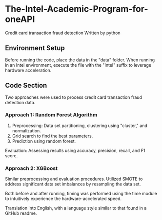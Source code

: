 # The-Intel-Academic-Program-for-oneAPI
Credit card transaction fraud detection
Written by python

## Environment Setup
Before running the code, place the data in the "data" folder.
When running in an Intel environment, execute the file with the "Intel" suffix to leverage hardware acceleration.

## Code Section
Two approaches were used to process credit card transaction fraud detection data.

### Approach 1: Random Forest Algorithm
1. Preprocessing: Data set partitioning, clustering using "cluster," and normalization.
2. Grid search to find the best parameters.
3. Prediction using random forest.

Evaluation: Assessing results using accuracy, precision, recall, and F1 score.

### Approach 2: XGBoost
Similar preprocessing and evaluation procedures.
Utilized SMOTE to address significant data set imbalances by resampling the data set.

Both before and after running, timing was performed using the time module to intuitively experience the hardware-accelerated speed.

Translation into English, with a language style similar to that found in a GitHub readme.
